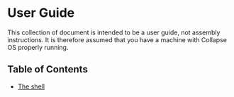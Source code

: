 # User Guide

This collection of document is intended to be a user guide, not assembly
instructions. It is therefore assumed that you have a machine with Collapse OS
properly running.

## Table of Contents

* [The shell](shell.md)

